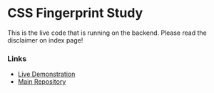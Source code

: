 # CSS Fingerprint Study

This is the live code that is running on the backend. Please read the disclaimer on index page!

### **Links**

- [Live Demonstration](https://csstracking.dev)
- [Main Repository](https://github.com/OliverBrotchie/CSS-Fingerprint)

